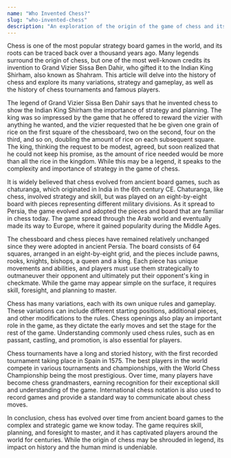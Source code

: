 ```yaml
---
name: "Who Invented Chess?"
slug: "who-invented-chess"
description: "An exploration of the origin of the game of chess and its evolution over time, along with the variations, strategy, and gameplay involved, as well as the history of chess tournaments and famous players."
---
```


Chess is one of the most popular strategy board games in the world, and its roots can be traced back over a thousand years ago. Many legends surround the origin of chess, but one of the most well-known credits its invention to Grand Vizier Sissa Ben Dahir, who gifted it to the Indian King Shirham, also known as Shahram. This article will delve into the history of chess and explore its many variations, strategy and gameplay, as well as the history of chess tournaments and famous players.

The legend of Grand Vizier Sissa Ben Dahir says that he invented chess to show the Indian King Shirham the importance of strategy and planning. The king was so impressed by the game that he offered to reward the vizier with anything he wanted, and the vizier requested that he be given one grain of rice on the first square of the chessboard, two on the second, four on the third, and so on, doubling the amount of rice on each subsequent square. The king, thinking the request to be modest, agreed, but soon realized that he could not keep his promise, as the amount of rice needed would be more than all the rice in the kingdom. While this may be a legend, it speaks to the complexity and importance of strategy in the game of chess.

It is widely believed that chess evolved from ancient board games, such as chaturanga, which originated in India in the 6th century CE. Chaturanga, like chess, involved strategy and skill, but was played on an eight-by-eight board with pieces representing different military divisions. As it spread to Persia, the game evolved and adopted the pieces and board that are familiar in chess today. The game spread through the Arab world and eventually made its way to Europe, where it gained popularity during the Middle Ages.

The chessboard and chess pieces have remained relatively unchanged since they were adopted in ancient Persia. The board consists of 64 squares, arranged in an eight-by-eight grid, and the pieces include pawns, rooks, knights, bishops, a queen and a king. Each piece has unique movements and abilities, and players must use them strategically to outmaneuver their opponent and ultimately put their opponent's king in checkmate. While the game may appear simple on the surface, it requires skill, foresight, and planning to master.

Chess has many variations, each with its own unique rules and gameplay. These variations can include different starting positions, additional pieces, and other modifications to the rules. Chess openings also play an important role in the game, as they dictate the early moves and set the stage for the rest of the game. Understanding commonly used chess rules, such as en passant, castling, and promotion, is also essential for players.

Chess tournaments have a long and storied history, with the first recorded tournament taking place in Spain in 1575. The best players in the world compete in various tournaments and championships, with the World Chess Championship being the most prestigious. Over time, many players have become chess grandmasters, earning recognition for their exceptional skill and understanding of the game. International chess notation is also used to record games and provide a standard way to communicate about chess moves.

In conclusion, chess has evolved over time from ancient board games to the complex and strategic game we know today. The game requires skill, planning, and foresight to master, and it has captivated players around the world for centuries. While the origin of chess may be shrouded in legend, its impact on history and the human mind is undeniable.